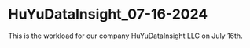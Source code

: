 # HuYuDataInsight_07-16-2024
This is the workload for our company HuYuDataInsight LLC on July 16th.
